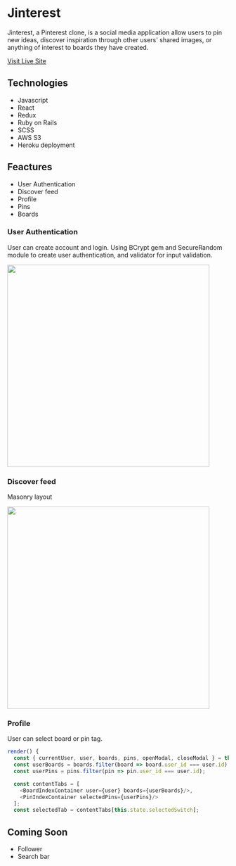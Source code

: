 # Jinterest

Jinterest, a Pinterest clone, is a social media application allow users to pin new ideas, discover inspiration through other users' shared images, or anything of interest to boards they have created.

[Visit Live Site](https://jinterest.herokuapp.com/#/)

## Technologies 
* Javascript
* React 
* Redux
* Ruby on Rails
* SCSS
* AWS S3
* Heroku deployment 

## Feactures 
* User Authentication 
* Discover feed 
* Profile 
* Pins 
* Boards 

### User Authentication 
User can create account and login. Using BCrypt gem and SecureRandom module to create user authentication, and validator for input validation.

<img style="max-width: 100%;" height="460" src="https://media.giphy.com/media/elV54BTxPiFA9fix4f/giphy.gif">

### Discover feed 
Masonry layout

<img style="max-width: 100%;" height="460" src="https://jinterest-seeds.s3-us-west-1.amazonaws.com/home.png">

### Profile 
User can select board or pin tag.
```javascript 
render() {
  const { currentUser, user, boards, pins, openModal, closeModal } = this.props;
  const userBoards = boards.filter(board => board.user_id === user.id);
  const userPins = pins.filter(pin => pin.user_id === user.id);

  const contentTabs = [
    <BoardIndexContainer user={user} boards={userBoards}/>,
    <PinIndexContainer selectedPins={userPins}/>
  ];
  const selectedTab = contentTabs[this.state.selectedSwitch];
```

## Coming Soon 
* Follower
* Search bar 


